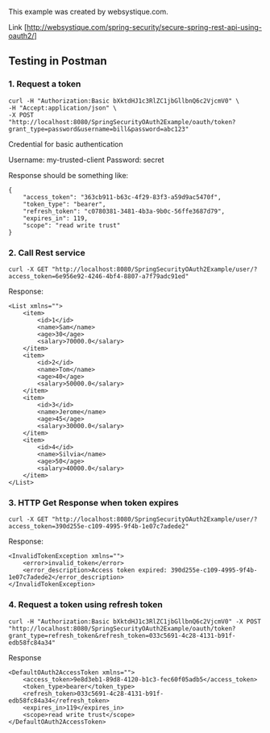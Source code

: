 This example was created by websystique.com.

Link [http://websystique.com/spring-security/secure-spring-rest-api-using-oauth2/]

## Testing in Postman

### 1. Request a token
```shell
curl -H "Authorization:Basic bXktdHJ1c3RlZC1jbGllbnQ6c2VjcmV0" \
-H "Accept:application/json" \
-X POST "http://localhost:8080/SpringSecurityOAuth2Example/oauth/token?grant_type=password&username=bill&password=abc123"

```
Credential for basic authentication

Username: my-trusted-client
Password: secret

Response should be something like:
```
{
    "access_token": "363cb911-b63c-4f29-83f3-a59d9ac5470f",
    "token_type": "bearer",
    "refresh_token": "c0780381-3481-4b3a-9b0c-56ffe3687d79",
    "expires_in": 119,
    "scope": "read write trust"
}
```

### 2. Call Rest service
```shell
curl -X GET "http://localhost:8080/SpringSecurityOAuth2Example/user/?access_token=6e956e92-4246-4bf4-8807-a7f79adc91ed"
```

Response:
```
<List xmlns="">
    <item>
        <id>1</id>
        <name>Sam</name>
        <age>30</age>
        <salary>70000.0</salary>
    </item>
    <item>
        <id>2</id>
        <name>Tom</name>
        <age>40</age>
        <salary>50000.0</salary>
    </item>
    <item>
        <id>3</id>
        <name>Jerome</name>
        <age>45</age>
        <salary>30000.0</salary>
    </item>
    <item>
        <id>4</id>
        <name>Silvia</name>
        <age>50</age>
        <salary>40000.0</salary>
    </item>
</List>
```

### 3. HTTP Get Response when token expires
```shell
curl -X GET "http://localhost:8080/SpringSecurityOAuth2Example/user/?access_token=390d255e-c109-4995-9f4b-1e07c7adede2"
```

Response:
```
<InvalidTokenException xmlns="">
    <error>invalid_token</error>
    <error_description>Access token expired: 390d255e-c109-4995-9f4b-1e07c7adede2</error_description>
</InvalidTokenException>
```

### 4. Request a token using refresh token
``` shell
curl -H "Authorization:Basic bXktdHJ1c3RlZC1jbGllbnQ6c2VjcmV0" -X POST "http://localhost:8080/SpringSecurityOAuth2Example/oauth/token?grant_type=refresh_token&refresh_token=033c5691-4c28-4131-b91f-edb58fc84a34"
```

Response
```
<DefaultOAuth2AccessToken xmlns="">
    <access_token>9e8d3eb1-89d8-4120-b1c3-fec60f05adb5</access_token>
    <token_type>bearer</token_type>
    <refresh_token>033c5691-4c28-4131-b91f-edb58fc84a34</refresh_token>
    <expires_in>119</expires_in>
    <scope>read write trust</scope>
</DefaultOAuth2AccessToken>
```
